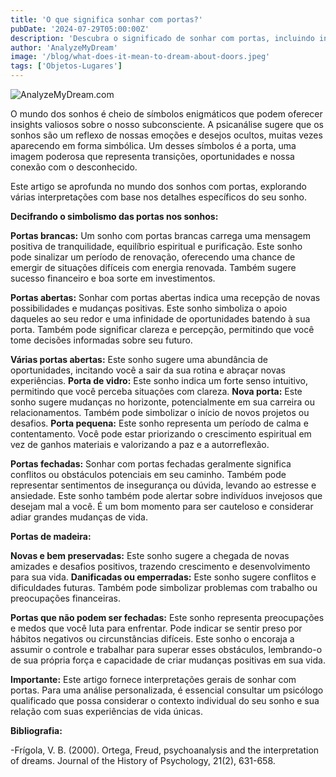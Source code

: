 ```yaml
---
title: 'O que significa sonhar com portas?'
pubDate: '2024-07-29T05:00:00Z'
description: 'Descubra o significado de sonhar com portas, incluindo interpretações de portas brancas, abertas, fechadas, de madeira e que não podem ser fechadas.'
author: 'AnalyzeMyDream'
image: '/blog/what-does-it-mean-to-dream-about-doors.jpeg'
tags: ['Objetos-Lugares']
---
```


![AnalyzeMyDream.com](/blog/what-does-it-mean-to-dream-about-doors.jpeg)


O mundo dos sonhos é cheio de símbolos enigmáticos que podem oferecer insights valiosos sobre o nosso subconsciente. A psicanálise sugere que os sonhos são um reflexo de nossas emoções e desejos ocultos, muitas vezes aparecendo em forma simbólica. Um desses símbolos é a porta, uma imagem poderosa que representa transições, oportunidades e nossa conexão com o desconhecido.

Este artigo se aprofunda no mundo dos sonhos com portas, explorando várias interpretações com base nos detalhes específicos do seu sonho.

**Decifrando o simbolismo das portas nos sonhos:**

**Portas brancas:** Um sonho com portas brancas carrega uma mensagem positiva de tranquilidade, equilíbrio espiritual e purificação. Este sonho pode sinalizar um período de renovação, oferecendo uma chance de emergir de situações difíceis com energia renovada. Também sugere sucesso financeiro e boa sorte em investimentos.

**Portas abertas:** Sonhar com portas abertas indica uma recepção de novas possibilidades e mudanças positivas. Este sonho simboliza o apoio daqueles ao seu redor e uma infinidade de oportunidades batendo à sua porta. Também pode significar clareza e percepção, permitindo que você tome decisões informadas sobre seu futuro.

**Várias portas abertas:** Este sonho sugere uma abundância de oportunidades, incitando você a sair da sua rotina e abraçar novas experiências.
**Porta de vidro:** Este sonho indica um forte senso intuitivo, permitindo que você perceba situações com clareza. 
**Nova porta:** Este sonho sugere mudanças no horizonte, potencialmente em sua carreira ou relacionamentos. Também pode simbolizar o início de novos projetos ou desafios.
**Porta pequena:** Este sonho representa um período de calma e contentamento. Você pode estar priorizando o crescimento espiritual em vez de ganhos materiais e valorizando a paz e a autorreflexão.

**Portas fechadas:** Sonhar com portas fechadas geralmente significa conflitos ou obstáculos potenciais em seu caminho. Também pode representar sentimentos de insegurança ou dúvida, levando ao estresse e ansiedade. Este sonho também pode alertar sobre indivíduos invejosos que desejam mal a você. É um bom momento para ser cauteloso e considerar adiar grandes mudanças de vida.

**Portas de madeira:** 

**Novas e bem preservadas:** Este sonho sugere a chegada de novas amizades e desafios positivos, trazendo crescimento e desenvolvimento para sua vida. 
**Danificadas ou emperradas:** Este sonho sugere conflitos e dificuldades futuras. Também pode simbolizar problemas com trabalho ou preocupações financeiras.

**Portas que não podem ser fechadas:** Este sonho representa preocupações e medos que você luta para enfrentar. Pode indicar se sentir preso por hábitos negativos ou circunstâncias difíceis. Este sonho o encoraja a assumir o controle e trabalhar para superar esses obstáculos, lembrando-o de sua própria força e capacidade de criar mudanças positivas em sua vida.

**Importante:** Este artigo fornece interpretações gerais de sonhar com portas. Para uma análise personalizada, é essencial consultar um psicólogo qualificado que possa considerar o contexto individual do seu sonho e sua relação com suas experiências de vida únicas.

**Bibliografia:**

-Frígola, V. B. (2000). Ortega, Freud, psychoanalysis and the interpretation of dreams. Journal of the History of Psychology, 21(2), 631-658.